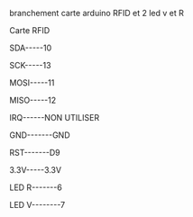 branchement carte arduino  RFID et 2 led v et R

Carte RFID


SDA-----10


SCK-----13


MOSI-----11


MISO-----12


IRQ------NON UTILISER


GND-------GND


RST-------D9


3.3V-----3.3V



LED R-------6


LED V--------7
